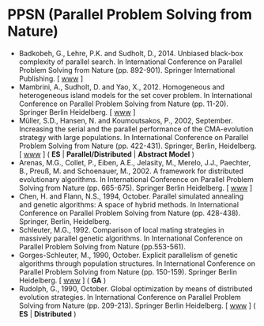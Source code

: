 # PPSN (Parallel Problem Solving from Nature)

* Badkobeh, G., Lehre, P.K. and Sudholt, D., 2014. Unbiased black-box complexity of parallel search. In International Conference on Parallel Problem Solving from Nature (pp. 892-901). Springer International Publishing. [ [www](https://link.springer.com/chapter/10.1007/978-3-319-10762-2_88) ]
* Mambrini, A., Sudholt, D. and Yao, X., 2012. Homogeneous and heterogeneous island models for the set cover problem. In International Conference on Parallel Problem Solving from Nature (pp. 11-20). Springer Berlin Heidelberg. [ [www](https://link.springer.com/chapter/10.1007/978-3-642-32937-1_2) ]
* Müller, S.D., Hansen, N. and Koumoutsakos, P., 2002, September. Increasing the serial and the parallel performance of the CMA-evolution strategy with large populations. In International Conference on Parallel Problem Solving from Nature (pp. 422-431). Springer, Berlin, Heidelberg. [ [www](https://link.springer.com/chapter/10.1007/3-540-45712-7_41) ] ( **ES** | **Parallel/Distributed** | **Abstract Model** )
* Arenas, M.G., Collet, P., Eiben, A.E., Jelasity, M., Merelo, J.J., Paechter, B., Preuß, M. and Schoenauer, M., 2002. A framework for distributed evolutionary algorithms. In International Conference on Parallel Problem Solving from Nature (pp. 665-675). Springer Berlin Heidelberg. [ [www](https://link.springer.com/chapter/10.1007/3-540-45712-7_64) ]
* Chen, H. and Flann, N.S., 1994, October. Parallel simulated annealing and genetic algorithms: A space of hybrid methods. In International Conference on Parallel Problem Solving from Nature (pp. 428-438). Springer, Berlin, Heidelberg.
* Schleuter, M.G., 1992. Comparison of local mating strategies in massively parallel genetic algorithms. In International Conference on Parallel Problem Solving from Nature (pp.553-561).
* Gorges-Schleuter, M., 1990, October. Explicit parallelism of genetic algorithms through population structures. In International Conference on Parallel Problem Solving from Nature (pp. 150-159). Springer Berlin Heidelberg. [ [www](https://link.springer.com/chapter/10.1007/BFb0029746) ] ( **GA** )
* Rudolph, G., 1990, October. Global optimization by means of distributed evolution strategies. In International Conference on Parallel Problem Solving from Nature (pp. 209-213). Springer Berlin Heidelberg. [ [www](https://link.springer.com/chapter/10.1007/BFb0029754) ] ( **ES** | **Distributed** )
